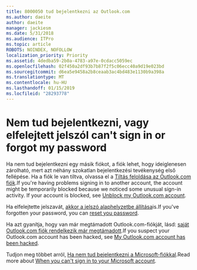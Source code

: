 ```yaml
---
title: 8000050 tud bejelentkezni az Outlook.com
ms.author: daeite
author: daeite
manager: jackiesm
ms.date: 5/31/2018
ms.audience: ITPro
ms.topic: article
ROBOTS: NOINDEX, NOFOLLOW
localization_priority: Priority
ms.assetid: 4dedba59-2b0a-4783-a97e-0cdacc5059ec
ms.openlocfilehash: 02f450a2df93b7b87f2f5c06ecc40a9d19e023bd
ms.sourcegitcommit: d6ea5e9458a2b8ceaab3ac4bd483e1130b9a398a
ms.translationtype: MT
ms.contentlocale: hu-HU
ms.lasthandoff: 01/15/2019
ms.locfileid: "28293778"
---
```

# <a name="i-cant-sign-in-or-forgot-my-password"></a><span data-ttu-id="b6bba-102">Nem tud bejelentkezni, vagy elfelejtett jelszó</span><span class="sxs-lookup"><span data-stu-id="b6bba-102">I can't sign in or forgot my password</span></span>

<span data-ttu-id="b6bba-p101">Ha nem tud bejelentkezni egy másik fiókot, a fiók lehet, hogy ideiglenesen zárolható, mert azt néhány szokatlan bejelentkezési tevékenység első fellépése. Ha a fiók le van tiltva, olvassa el a [Tiltás feloldása az Outlook.com fiók](https://go.microsoft.com/fwlink/p/?linkid=2001800&amp;clcid=0x409).</span><span class="sxs-lookup"><span data-stu-id="b6bba-p101">If you're having problems signing in to another account, the account might be temporarily blocked because we noticed some unusual sign-in activity. If your account is blocked, see [Unblock my Outlook.com account](https://go.microsoft.com/fwlink/p/?linkid=2001800&amp;clcid=0x409).</span></span>
  
<span data-ttu-id="b6bba-105">Ha elfelejtette jelszavát, [akkor a jelszó alaphelyzetbe állítása](https://go.microsoft.com/fwlink/p/?linkid=841909)is.</span><span class="sxs-lookup"><span data-stu-id="b6bba-105">If you've forgotten your password, you can [reset you password](https://go.microsoft.com/fwlink/p/?linkid=841909).</span></span>
  
<span data-ttu-id="b6bba-106">Ha azt gyanítja, hogy van már megtámadott Outlook.com-fiókját, lásd: [saját Outlook.com fiók rendelkezik már megtámadott](https://go.microsoft.com/fwlink/p/?linkid=874366).</span><span class="sxs-lookup"><span data-stu-id="b6bba-106">If you suspect your Outlook.com account has been hacked, see [My Outlook.com account has been hacked](https://go.microsoft.com/fwlink/p/?linkid=874366).</span></span>
  
<span data-ttu-id="b6bba-107">Tudjon meg többet arról, [Ha nem tud bejelentkezni a Microsoft-fiókkal](https://go.microsoft.com/fwlink/p/?linkid=842227).</span><span class="sxs-lookup"><span data-stu-id="b6bba-107">Read more about [When you can't sign in to your Microsoft account](https://go.microsoft.com/fwlink/p/?linkid=842227).</span></span>
  

